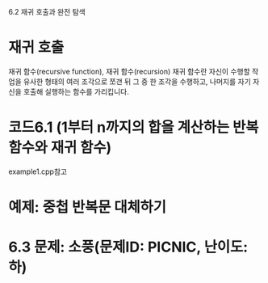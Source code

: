 6.2 재귀 호출과 완전 탐색
# 재귀 호출
재귀 함수(recursive function), 재귀 함수(recursion)
재귀 함수란 자신이 수행할 작업을 유사한 형태의 여러 조각으로 쪼갠 뒤 그 중 한 조각을 수행하고, 나머지를 자기 자신을 호출해 실행하는 함수를 가리킵니다.

# 코드6.1 (1부터 n까지의 합을 계산하는 반복 함수와 재귀 함수)
example1.cpp참고

# 예제: 중첩 반복문 대체하기

# 6.3 문제: 소풍(문제ID: PICNIC, 난이도: 하)
